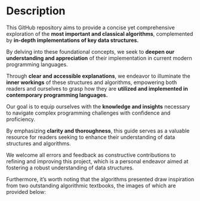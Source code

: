 # Description 

This GitHub repository aims to provide a concise yet comprehensive exploration of the **most important and classical algorithms**, complemented by **in-depth implementations of key data structures.**

By delving into these foundational concepts, we seek to **deepen our understanding and appreciation** of their implementation in current modern programming languages.

Through **clear and accessible explanations**, we endeavor to illuminate the **inner workings** of these structures and algorithms, empowering both readers and ourselves to grasp how they are **utilized and implemented in contemporary programming languages.**

Our goal is to equip ourselves with the **knowledge and insights** necessary to navigate complex programming challenges with confidence and proficiency.

By emphasizing **clarity and thoroughness**, this guide serves as a valuable resource for readers seeking to enhance their understanding of data structures and algorithms.

We welcome all errors and feedback as constructive contributions to refining and improving this project, which is a personal endeavor aimed at fostering a robust understanding of data structures.

Furthermore, it’s worth noting that the algorithms presented draw inspiration from two outstanding algorithmic textbooks, the images of which are provided below:
